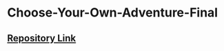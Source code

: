 # Choose-Your-Own-Adventure-Final
## [Repository Link](https://github.com/KDSchool13/PFDA-FINAL.git)
